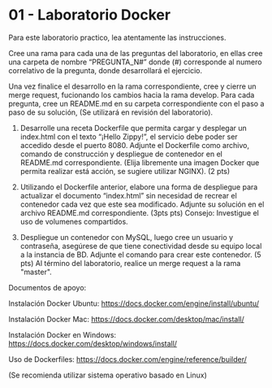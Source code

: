 # 01 - Laboratorio Docker

Para este laboratorio practico, lea atentamente las instrucciones.


Cree una rama para cada una de las preguntas del laboratorio, en ellas cree una carpeta de nombre “PREGUNTA_N#” donde (#) corresponde al numero correlativo de la pregunta, donde desarrollará el ejercicio.

Una vez finalice el desarrollo en la rama correspondiente, cree y cierre un merge request, fucionando los cambios hacia la rama develop.
Para cada pregunta, cree un README.md en su carpeta correspondiente con el paso a paso de su solución, (Se utilizará en revisión del laboratorio).


1. Desarrolle una receta Dockerfile que permita cargar y desplegar un index.html con el texto “¡Hello Zippy!”, el servicio debe poder ser accedido desde el puerto 8080.
Adjunte el Dockerfile como archivo, comando de construcción y despliegue de contenedor en el README.md correspondiente. (Elija libremente una imagen Docker que permita realizar está acción, se sugiere utilizar NGINX). (2 pts)


2. Utilizando el Dockerfile anterior, elabore una forma de despliegue para actualizar el documento “index.html” sin necesidad de recrear el contenedor cada vez que este sea modificado.
Adjunte su solución en el archivo README.md correspondiente. (3pts pts)
Consejo: Investigue el uso de volumenes compartidos.


3. Despliegue un contenedor con MySQL, luego cree un usuario y contraseña, asegúrese de que tiene conectividad desde su equipo local a la instancia de BD. Adjunte el comando para crear este contenedor. (5 pts)
Al término del laboratorio, realice un merge request a la rama "master".


Documentos de apoyo:

Instalación Docker Ubuntu:   https://docs.docker.com/engine/install/ubuntu/


Instalación Docker Mac: https://docs.docker.com/desktop/mac/install/


Instalación Docker en Windows: https://docs.docker.com/desktop/windows/install/


Uso de Dockerfiles:  https://docs.docker.com/engine/reference/builder/


(Se recomienda utilizar sistema operativo basado en Linux)
